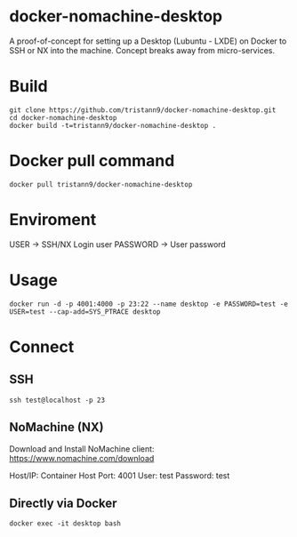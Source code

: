 # docker-nomachine-desktop
A proof-of-concept for setting up a Desktop (Lubuntu - LXDE) on Docker to SSH or NX into the machine. Concept breaks away from micro-services.

# Build
```
git clone https://github.com/tristann9/docker-nomachine-desktop.git
cd docker-nomachine-desktop
docker build -t=tristann9/docker-nomachine-desktop .
```
# Docker pull command
```
docker pull tristann9/docker-nomachine-desktop
```

# Enviroment
USER -> SSH/NX Login user
PASSWORD -> User password

# Usage
```
docker run -d -p 4001:4000 -p 23:22 --name desktop -e PASSWORD=test -e USER=test --cap-add=SYS_PTRACE desktop
```

# Connect

## SSH
```
ssh test@localhost -p 23	
```
## NoMachine (NX)

Download and Install NoMachine client: https://www.nomachine.com/download

Host/IP: Container Host
Port: 4001
User: test
Password: test

## Directly via Docker
```
docker exec -it desktop bash
```

